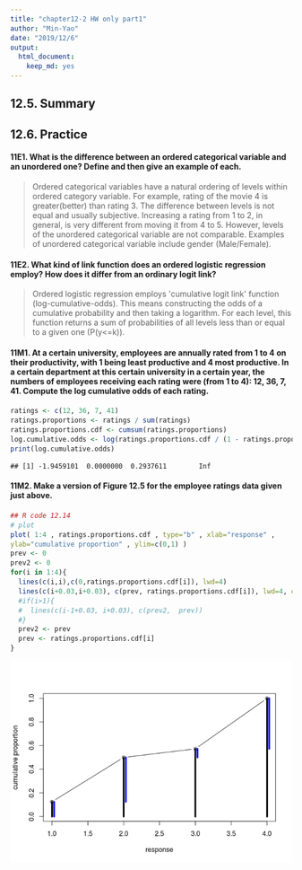 ```yaml
---
title: "chapter12-2 HW only part1"
author: "Min-Yao"
date: "2019/12/6"
output: 
  html_document: 
    keep_md: yes
---
```


## 12.5. Summary
## 12.6. Practice

#### 11E1. What is the difference between an ordered categorical variable and an unordered one? Define and then give an example of each.

> Ordered categorical variables have a natural ordering of levels within ordered category variable. For example, rating of the movie 4 is greater(better) than rating 3. The difference between levels is not equal and usually subjective. Increasing a rating from 1 to 2, in general, is very different from moving it from 4 to 5. 
> However, levels of the unordered categorical variable are not comparable. Examples of unordered categorical variable include gender (Male/Female).

#### 11E2. What kind of link function does an ordered logistic regression employ? How does it differ from an ordinary logit link?

> Ordered logistic regression employs 'cumulative logit link' function (log-cumulative-odds). This means constructing the odds of a cumulative probability and then taking a logarithm. For each level, this function returns a sum of probabilities of all levels less than or equal to a given one (P(y<=k)).
#### 11M1. At a certain university, employees are annually rated from 1 to 4 on their productivity, with 1 being least productive and 4 most productive. In a certain department at this certain university in a certain year, the numbers of employees receiving each rating were (from 1 to 4): 12, 36, 7, 41. Compute the log cumulative odds of each rating.


```r
ratings <- c(12, 36, 7, 41)
ratings.proportions <- ratings / sum(ratings)
ratings.proportions.cdf <- cumsum(ratings.proportions)
log.cumulative.odds <- log(ratings.proportions.cdf / (1 - ratings.proportions.cdf))
print(log.cumulative.odds)
```

```
## [1] -1.9459101  0.0000000  0.2937611        Inf
```

#### 11M2. Make a version of Figure 12.5 for the employee ratings data given just above.


```r
## R code 12.14
# plot
plot( 1:4 , ratings.proportions.cdf , type="b" , xlab="response" ,
ylab="cumulative proportion" , ylim=c(0,1) )
prev <- 0
prev2 <- 0
for(i in 1:4){
  lines(c(i,i),c(0,ratings.proportions.cdf[i]), lwd=4)
  lines(c(i+0.03,i+0.03), c(prev, ratings.proportions.cdf[i]), lwd=4, col='blue')
  #if(i>1){
  #  lines(c(i-1+0.03, i+0.03), c(prev2,  prev))
  #}
  prev2 <- prev
  prev <- ratings.proportions.cdf[i]
}
```

![](chapter12_HW_only_updated_files/figure-html/unnamed-chunk-2-1.png)<!-- -->
